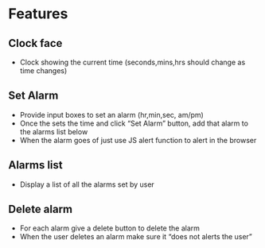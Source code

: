 # Features

## Clock face
- Clock showing the current time (seconds,mins,hrs should change as time changes)

## Set Alarm
- Provide input boxes to set an alarm (hr,min,sec, am/pm)
- Once the sets the time and click “Set Alarm” button, add that alarm to the alarms list below
- When the alarm goes of just use JS alert function to alert in the browser

## Alarms list
- Display a list of all the alarms set by user

## Delete alarm
- For each alarm give a delete button to delete the alarm
- When the user deletes an alarm make sure it “does not alerts the user”
